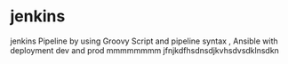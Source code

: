 # jenkins

jenkins Pipeline by using Groovy Script and pipeline syntax
,
Ansible with deployment dev and prod mmmmmmmm
jfnjkdfhsdnsdjkvhsdvsdklnsdkn